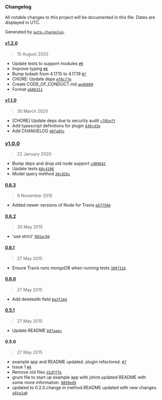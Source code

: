 ### Changelog

All notable changes to this project will be documented in this file. Dates are displayed in UTC.

Generated by [`auto-changelog`](https://github.com/CookPete/auto-changelog).

#### [v1.2.0](https://github.com/riyadhalnur/mongoose-softdelete/compare/v1.1.0...v1.2.0)

> 15 August 2020

- Update tests to support modules [`#9`](https://github.com/riyadhalnur/mongoose-softdelete/pull/9)
- Improve typing [`#8`](https://github.com/riyadhalnur/mongoose-softdelete/pull/8)
- Bump lodash from 4.17.15 to 4.17.19 [`#7`](https://github.com/riyadhalnur/mongoose-softdelete/pull/7)
- CHORE: Update deps [`ef0c77e`](https://github.com/riyadhalnur/mongoose-softdelete/commit/ef0c77e5ea3301ffd9ee907b74cc4459e870e9c1)
- Create CODE_OF_CONDUCT.md [`aedb809`](https://github.com/riyadhalnur/mongoose-softdelete/commit/aedb8095707ddeee0954b481360aa1a50b40b625)
- Format [`eb8b311`](https://github.com/riyadhalnur/mongoose-softdelete/commit/eb8b311befcfb3af1346cee157e1f35ec9835313)

#### [v1.1.0](https://github.com/riyadhalnur/mongoose-softdelete/compare/v1.0.0...v1.1.0)

> 30 March 2020

- [CHORE] Update deps due to security audit [`c705eff`](https://github.com/riyadhalnur/mongoose-softdelete/commit/c705effebfb80a52a9522aa11a9cd5e32738b8e6)
- Add typescript definitions for plugin [`636cd3e`](https://github.com/riyadhalnur/mongoose-softdelete/commit/636cd3e2de58e61172d5d519ef0b7fe29db1561a)
- Add CHANGELOG [`40fa65c`](https://github.com/riyadhalnur/mongoose-softdelete/commit/40fa65cde3b03c860f54e96acd4bc8e2eec866b6)

### [v1.0.0](https://github.com/riyadhalnur/mongoose-softdelete/compare/0.6.3...v1.0.0)

> 22 January 2020

- Bump deps and drop old node support [`cd89642`](https://github.com/riyadhalnur/mongoose-softdelete/commit/cd8964299dccb28e25b2ddeb0812ef176d2252cd)
- Update tests [`68c4106`](https://github.com/riyadhalnur/mongoose-softdelete/commit/68c4106ec96079ff76ad88c52f166bd864465b8b)
- Model query method [`34cd2bc`](https://github.com/riyadhalnur/mongoose-softdelete/commit/34cd2bc0fb8bf8b58fa869d2dd5f0d0305eeca58)

#### [0.6.3](https://github.com/riyadhalnur/mongoose-softdelete/compare/0.6.2...0.6.3)

> 9 November 2015

- Added newer versions of Node for Travis [`e677504`](https://github.com/riyadhalnur/mongoose-softdelete/commit/e67750431ae0a4b2f14c68587917bdcbb567bd40)

#### [0.6.2](https://github.com/riyadhalnur/mongoose-softdelete/compare/0.6.1...0.6.2)

> 30 May 2015

- 'use strict' [`993ac94`](https://github.com/riyadhalnur/mongoose-softdelete/commit/993ac94894ec00a315b2f3bb4ea4585c992361dc)

#### [0.6.1](https://github.com/riyadhalnur/mongoose-softdelete/compare/0.6.0...0.6.1)

> 27 May 2015

- Ensure Travis runs mongoDB when running tests [`389f31b`](https://github.com/riyadhalnur/mongoose-softdelete/commit/389f31b3dc937018a42346a06a0d630553557cf5)

#### [0.6.0](https://github.com/riyadhalnur/mongoose-softdelete/compare/0.5.1...0.6.0)

> 27 May 2015

- Add deletedAt field [`8a3f24d`](https://github.com/riyadhalnur/mongoose-softdelete/commit/8a3f24d209ff0cc5d774bbd9afebd20af47cd100)

#### [0.5.1](https://github.com/riyadhalnur/mongoose-softdelete/compare/0.5.0...0.5.1)

> 27 May 2015

- Update README [`b97aaec`](https://github.com/riyadhalnur/mongoose-softdelete/commit/b97aaec456a69fdffb232b1a9990293c5170b462)

#### 0.5.0

> 27 May 2015

- example app and README updated. plugin refactored. [`#7`](https://github.com/riyadhalnur/mongoose-softdelete/pull/7)
- Issue 1 [`#4`](https://github.com/riyadhalnur/mongoose-softdelete/pull/4)
- Remove old files [`d1dfffe`](https://github.com/riyadhalnur/mongoose-softdelete/commit/d1dfffead8834e0d2eddd3c555b63b8b791d1d41)
- grunt file to start up example app with jshint.updated README with some more information. [`9859ed9`](https://github.com/riyadhalnur/mongoose-softdelete/commit/9859ed973293714b7ff6de67e99f497483f22d6e)
- updated to 0.2.0.change in method.README updated with new changes. [`a91e1a0`](https://github.com/riyadhalnur/mongoose-softdelete/commit/a91e1a0b031a2f95db8ceaedf5da3191ac5dd543)
